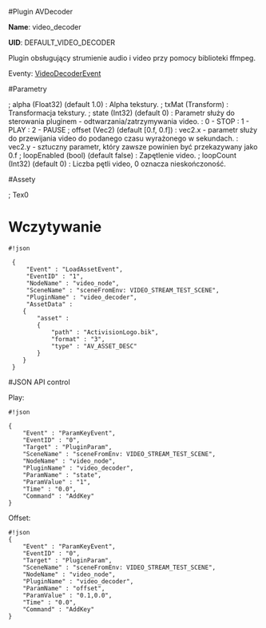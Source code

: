 #Plugin AVDecoder

**Name**: video_decoder

**UID**: DEFAULT_VIDEO_DECODER


Plugin obsługujący strumienie audio i video przy pomocy biblioteki ffmpeg.

Eventy: [VideoDecoderEvent](VideoDecoderEvent)

#Parametry

; alpha (Float32)  (default 1.0)
: Alpha tekstury.
; txMat (Transform)
: Transformacja tekstury.
; state (Int32) (default 0)
: Parametr służy do sterowania pluginem - odtwarzania/zatrzymywania video.
: 0 - STOP
: 1 - PLAY
: 2 - PAUSE
; offset (Vec2) (default [0.f, 0.f])
: vec2.x - parametr służy do przewijania video do podanego czasu wyrażonego w sekundach.
: vec2.y - sztuczny parametr, który zawsze powinien być przekazywany jako 0.f
; loopEnabled (bool) (default false)
: Zapętlenie video.
; loopCount (Int32) (default 0)
: Liczba pętli video, 0 oznacza nieskończoność.

#Assety

; Tex0


# Wczytywanie


```
#!json

 {
     "Event" : "LoadAssetEvent",
     "EventID" : "1",
     "NodeName" : "video_node",
     "SceneName" : "sceneFromEnv: VIDEO_STREAM_TEST_SCENE",
     "PluginName" : "video_decoder",
     "AssetData" : 
 	{
 		"asset" :
 		{
 			"path" : "ActivisionLogo.bik",
 			"format" : "3",
 			"type" : "AV_ASSET_DESC"
 		}
 	}
 }
```


#JSON API control

Play:


```
#!json

{
	"Event" : "ParamKeyEvent",
	"EventID" : "0",
	"Target" : "PluginParam",
	"SceneName" : "sceneFromEnv: VIDEO_STREAM_TEST_SCENE",
	"NodeName" : "video_node",
	"PluginName" : "video_decoder",
	"ParamName" : "state",
	"ParamValue" : "1",
	"Time" : "0.0",
	"Command" : "AddKey"
}
```


Offset:

```
#!json
{
	"Event" : "ParamKeyEvent",
	"EventID" : "0",
	"Target" : "PluginParam",
	"SceneName" : "sceneFromEnv: VIDEO_STREAM_TEST_SCENE",
	"NodeName" : "video_node",
	"PluginName" : "video_decoder",
	"ParamName" : "offset",
	"ParamValue" : "0.1,0.0",
	"Time" : "0.0",
	"Command" : "AddKey"
}
```